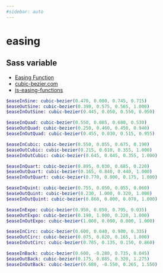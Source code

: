 ```yaml
---
#sidebar: auto
---
```


# easing

## Sass variable


* [Easing Function](https://easings.net/en)
* [cubic-bezier.com](http://cubic-bezier.com/#.17,.67,.83,.67)
* [js-easing-functions](https://github.com/bameyrick/js-easing-functions/blob/master/src/index.ts)


```sass
$easeInSine: cubic-bezier(0.470, 0.000, 0.745, 0.715)
$easeOutSine: cubic-bezier(0.390, 0.575, 0.565, 1.000)
$easeInOutSine: cubic-bezier(0.445, 0.050, 0.550, 0.950)

$easeInQuad: cubic-bezier(0.550, 0.085, 0.680, 0.530)
$easeOutQuad: cubic-bezier(0.250, 0.460, 0.450, 0.940)
$easeInOutQuad: cubic-bezier(0.455, 0.030, 0.515, 0.955)

$easeInCubic: cubic-bezier(0.550, 0.055, 0.675, 0.190)
$easeOutCubic: cubic-bezier(0.215, 0.610, 0.355, 1.000)
$easeInOutCubic: cubic-bezier(0.645, 0.045, 0.355, 1.000)

$easeInQuart: cubic-bezier(0.895, 0.030, 0.685, 0.220)
$easeOutQuart: cubic-bezier(0.165, 0.840, 0.440, 1.000)
$easeInOutQuart: cubic-bezier(0.770, 0.000, 0.175, 1.000)

$easeInQuint: cubic-bezier(0.755, 0.050, 0.855, 0.060)
$easeOutQuint: cubic-bezier(0.230, 1.000, 0.320, 1.000)
$easeInOutQuint: cubic-bezier(0.860, 0.000, 0.070, 1.000)

$easeInExpo: cubic-bezier(0.950, 0.050, 0.795, 0.035)
$easeOutExpo: cubic-bezier(0.190, 1.000, 0.220, 1.000)
$easeInOutExpo: cubic-bezier(1.000, 0.000, 0.000, 1.000)

$easeInCirc: cubic-bezier(0.600, 0.040, 0.980, 0.335)
$easeOutCirc: cubic-bezier(0.075, 0.820, 0.165, 1.000)
$easeInOutCirc: cubic-bezier(0.785, 0.135, 0.150, 0.860)

$easeInBack: cubic-bezier(0.600, -0.280, 0.735, 0.045)
$easeOutBack: cubic-bezier(0.175, 0.885, 0.320, 1.275)
$easeInOutBack: cubic-bezier(0.680, -0.550, 0.265, 1.550)
```

<EasingIndex />
